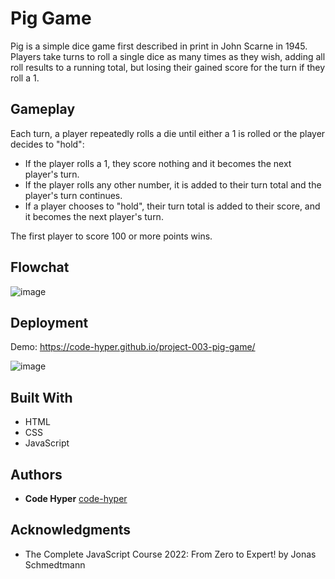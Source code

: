 # Pig Game

Pig is a simple dice game first described in print in John Scarne in 1945. Players take turns to roll a single dice as many times as they wish, adding all roll results to a running total, but losing their gained score for the turn if they roll a 1.

## Gameplay

Each turn, a player repeatedly rolls a die until either a 1 is rolled or the player decides to "hold":

- If the player rolls a 1, they score nothing and it becomes the next player's turn.
- If the player rolls any other number, it is added to their turn total and the player's turn continues.
- If a player chooses to "hold", their turn total is added to their score, and it becomes the next player's
  turn.

The first player to score 100 or more points wins.

## Flowchat

![image](./[pig-game-flowchart].png)

## Deployment

Demo: https://code-hyper.github.io/project-003-pig-game/

![image](./assets/[pig-game].png)

## Built With

- HTML
- CSS
- JavaScript

## Authors

- **Code Hyper**
  [code-hyper](https://github.com/code-hyper/)

## Acknowledgments

- The Complete JavaScript Course 2022: From Zero to Expert! by Jonas Schmedtmann
